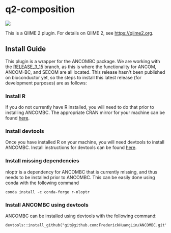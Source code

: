 # q2-composition

![](https://github.com/qiime2/q2-composition/workflows/ci/badge.svg)

This is a QIIME 2 plugin. For details on QIIME 2, see https://qiime2.org.

## Install Guide

This plugin is a wrapper for the ANCOMBC package. We are working with the
[RELEASE_3_15](https://github.com/FrederickHuangLin/ANCOMBC/tree/RELEASE_3_15)
branch, as this is where the functionality for ANCOM, ANCOM-BC, and SECOM are
all located. This release hasn't been published on bioconductor yet, so the
steps to install this latest release (for development purposes) are as follows:

### Install R

If you do not currently have R installed, you will need to do that prior to
installing ANCOMBC. The appropriate CRAN mirror for your machine can be found
[here](https://cran.r-project.org/mirrors.html).

### Install devtools
Once you have installed R on your machine, you will need devtools to install
ANCOMBC. Install instructions for devtools can be found
[here](https://github.com/r-lib/devtools).

### Install missing dependencies
nloptr is a dependency for ANCOMBC that is currently missing, and thus needs to
be installed prior to ANCOMBC. This can be easily done using conda with the
following command
```
conda install -c conda-forge r-nloptr
```

### Install ANCOMBC using devtools
ANCOMBC can be installed using devtools with the following command:
```
devtools::install_github("git@github.com:FrederickHuangLin/ANCOMBC.git")
```
